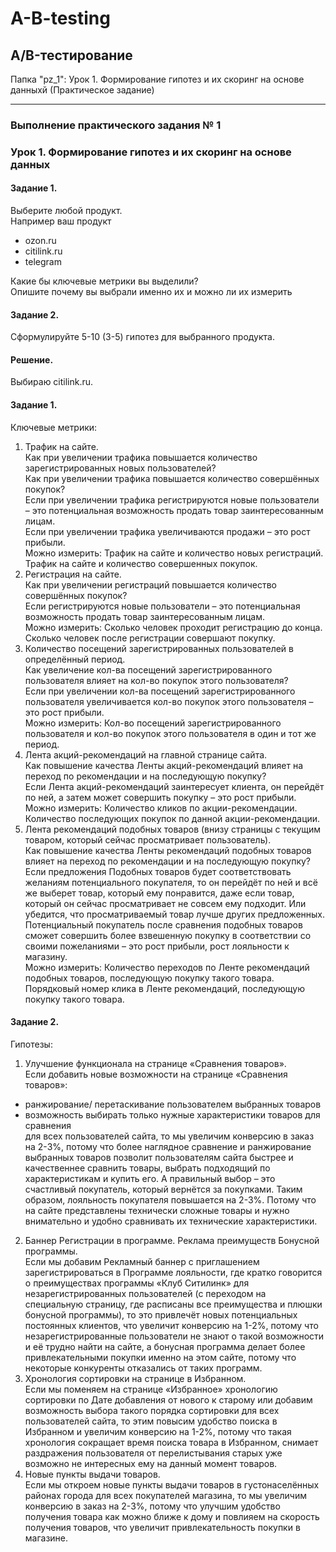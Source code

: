 # A-B-testing
## A/B-тестирование 

Папка "pz_1": Урок 1. Формирование гипотез и их скоринг на основе данныхй (Практическое задание)
___________________________
### Выполнение практического задания № 1
### Урок 1. Формирование гипотез и их скоринг на основе данных

#### Задание 1. 
Выберите любой продукт.<br>
Например ваш продукт<br>
*	ozon.ru
*	citilink.ru
*	telegram

Какие бы ключевые метрики вы выделили? <br>
Опишите почему вы выбрали именно их и можно ли их измерить

#### Задание 2. 
Сформулируйте 5-10 (3-5) гипотез для выбранного продукта.

#### Решение.
Выбираю citilink.ru.

#### Задание 1. 
Ключевые метрики:<br>
1.	Трафик на сайте.<br>
Как при увеличении трафика повышается количество зарегистрированных новых пользователей?<br>
Как при увеличении трафика повышается количество совершённых покупок?<br>
Если при увеличении трафика регистрируются новые пользователи – это потенциальная возможность продать товар заинтересованным лицам.<br>
Если при увеличении трафика увеличиваются продажи – это рост прибыли.<br>
Можно измерить: Трафик на сайте и количество новых регистраций. Трафик на сайте и количество совершенных покупок.
2.	Регистрация на сайте.<br>
Как при увеличении регистраций повышается количество совершённых покупок?<br>
Если регистрируются новые пользователи – это потенциальная возможность продать товар заинтересованным лицам.<br>
Можно измерить: Сколько человек проходит регистрацию до конца. Сколько человек после регистрации совершают покупку.
3.	Количество посещений зарегистрированных пользователей в определённый период.<br>
Как увеличение кол-ва посещений зарегистрированного пользователя влияет на кол-во покупок этого пользователя?<br>
Если при увеличении кол-ва посещений зарегистрированного пользователя увеличивается кол-во покупок этого пользователя – это рост прибыли.<br>
Можно измерить: Кол-во посещений зарегистрированного пользователя и кол-во покупок этого пользователя в один и тот же период.
4.	Лента акций-рекомендаций на главной странице сайта.<br>
Как повышение качества Ленты акций-рекомендаций влияет на переход по рекомендации и на последующую покупку?<br>
Если Лента акций-рекомендаций заинтересует клиента, он перейдёт по ней, а затем может совершить покупку – это рост прибыли.<br>
Можно измерить: Количество кликов по акции-рекомендации. Количество последующих покупок по данной акции-рекомендации.
5.	Лента рекомендаций подобных товаров (внизу страницы с текущим товаром, который сейчас просматривает пользователь).<br>
Как повышение качества Ленты рекомендаций подобных товаров влияет на переход по рекомендации и на последующую покупку?<br>
Если предложения Подобных товаров будет соответствовать желаниям потенциального покупателя, то он перейдёт по ней и всё же выберет товар, который ему понравится, даже если товар, который он сейчас просматривает не совсем ему подходит. Или убедится, что просматриваемый товар лучше других предложенных. Потенциальный покупатель после сравнения подобных товаров сможет совершить более взвешенную покупку в соответствии со своими пожеланиями – это рост прибыли, рост лояльности к магазину.<br>
Можно измерить: Количество переходов по Ленте рекомендаций подобных товаров, последующую покупку такого товара. Порядковый номер клика в Ленте рекомендаций, последующую покупку такого товара.

#### Задание 2. 
Гипотезы:<br>
1.	Улучшение функционала на странице «Сравнения товаров».<br>
Если добавить новые возможности на странице «Сравнения товаров»:
*	ранжирование/ перетаскивание пользователем выбранных товаров
*	возможность выбирать только нужные характеристики товаров для сравнения<br>
для всех пользователей сайта, то мы увеличим конверсию в заказ на 2-3%,
потому что более наглядное сравнение и ранжирование выбранных товаров позволит пользователям сайта быстрее и качественнее сравнить товары, выбрать подходящий по характеристикам и купить его. 
А правильный выбор – это счастливый покупатель, который вернётся за покупками. Таким образом, лояльность покупателя повышается на 2-3%. Потому что на сайте представлены технически сложные товары и нужно внимательно и удобно сравнивать их технические характеристики.
2.	Баннер Регистрации в программе. Реклама преимуществ Бонусной программы.<br>
Если мы добавим Рекламный баннер с приглашением зарегистрироваться в Программе лояльности, где кратко говорится о преимуществах программы «Клуб Ситилинк» для незарегистрированных пользователей (с переходом на специальную страницу, где расписаны все преимущества и плюшки бонусной программы), то это привлечёт новых потенциальных постоянных клиентов, что увеличит конверсию на 1-2%, потому что незарегистрированные пользователи не знают о такой возможности и её трудно найти на сайте, а бонусная программа делает более привлекательными покупки именно на этом сайте, потому что некоторые конкуренты отказались от таких программ.
3.	Хронология сортировки на странице в Избранном.<br>
Если мы поменяем на странице «Избранное» хронологию сортировки по Дате добавления от нового к старому или добавим возможность выбора такого порядка сортировки для всех пользователей сайта, то этим повысим удобство поиска в Избранном и увеличим конверсию на 1-2%, потому что такая хронология сокращает время поиска товара в Избранном, снимает раздражения пользователя от перелистывания старых уже возможно не интересных ему на данный момент товаров.
4.	Новые пункты выдачи товаров.<br>
Если мы откроем новые пункты выдачи товаров в густонаселённых районах города для всех покупателей магазина, то мы увеличим конверсию в заказ на 2-3%, потому что улучшим удобство получения товара как можно ближе к дому и повлияем на скорость получения товаров, что увеличит привлекательность покупки в магазине.
